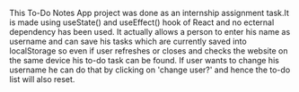 This To-Do Notes App project was done as an internship assignment task.It is made using useState() and useEffect() hook of React and no ecternal dependency has been used. It actually allows a person to enter his name as username and can save his tasks which are currently saved into localStorage so even if user refreshes or closes and checks the website on the same device his to-do task can be found. If user wants to change his username he can do that by clicking on 'change user?' and hence the to-do list will also reset.

